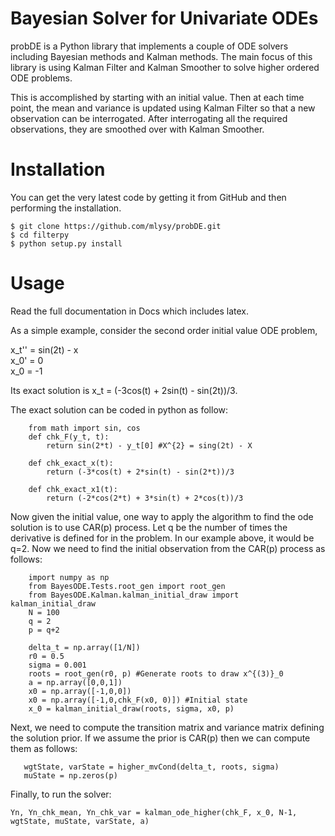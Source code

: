 Bayesian Solver for Univariate ODEs
===================================

probDE is a Python library that implements a couple of ODE solvers including
Bayesian methods and Kalman methods. The main focus of this library is using
Kalman Filter and Kalman Smoother to solve higher ordered ODE problems. 

This is accomplished by starting with an initial value. Then at each time 
point, the mean and variance is updated using Kalman Filter so that a new 
observation can be interrogated. After interrogating all the required
observations, they are smoothed over with Kalman Smoother.  

Installation
============

You can get the very latest code by getting it from GitHub and then performing
the installation.

    $ git clone https://github.com/mlysy/probDE.git
    $ cd filterpy
    $ python setup.py install

Usage
=====

Read the full documentation in Docs which includes latex.

As a simple example, consider the second order initial value ODE problem,

x_t'' = sin(2t) - x<br/>
x_0' = 0 <br/>
x_0 = -1

Its exact solution is x_t = (-3cos(t) + 2sin(t) - sin(2t))/3.

The exact solution can be coded in python as follow:
```
    from math import sin, cos
    def chk_F(y_t, t):
        return sin(2*t) - y_t[0] #X^{2} = sing(2t) - X

    def chk_exact_x(t):
        return (-3*cos(t) + 2*sin(t) - sin(2*t))/3

    def chk_exact_x1(t):
        return (-2*cos(2*t) + 3*sin(t) + 2*cos(t))/3
```
Now given the initial value, one way to apply the algorithm to find the ode solution
is to use CAR(p) process. Let q be the number of times the derivative is defined for
in the problem. In our example above, it would be q=2. Now we need to find
the initial observation from the CAR(p) process as follows:
```    
    import numpy as np
    from BayesODE.Tests.root_gen import root_gen
    from BayesODE.Kalman.kalman_initial_draw import kalman_initial_draw
    N = 100
    q = 2
    p = q+2

    delta_t = np.array([1/N])
    r0 = 0.5
    sigma = 0.001
    roots = root_gen(r0, p) #Generate roots to draw x^{(3)}_0
    a = np.array([0,0,1])
    x0 = np.array([-1,0,0])
    x0 = np.array([-1,0,chk_F(x0, 0)]) #Initial state
    x_0 = kalman_initial_draw(roots, sigma, x0, p)
```
Next, we need to compute the transition matrix and variance matrix defining the
solution prior. If we assume the prior is CAR(p) then we can compute them as follows:
```
   wgtState, varState = higher_mvCond(delta_t, roots, sigma) 
   muState = np.zeros(p)
```
Finally, to run the solver:
```
Yn, Yn_chk_mean, Yn_chk_var = kalman_ode_higher(chk_F, x_0, N-1, wgtState, muState, varState, a)
```
